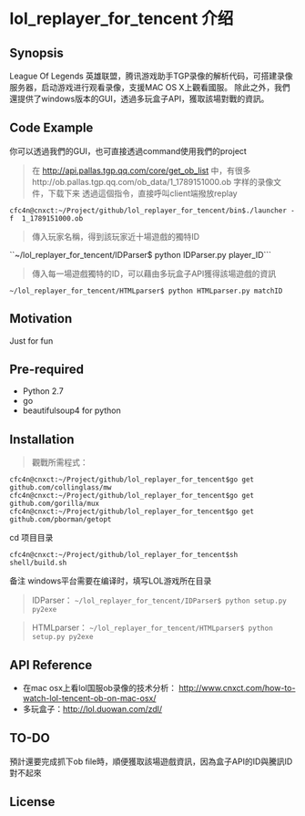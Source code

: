 # lol_replayer_for_tencent 介绍

## Synopsis

League Of Legends 英雄联盟，腾讯游戏助手TGP录像的解析代码，可搭建录像服务器，启动游戏进行观看录像，支援MAC OS X上觀看國服。
除此之外，我們還提供了windows版本的GUI，透過多玩盒子API，獲取該場對戰的資訊。


## Code Example

你可以透過我們的GUI，也可直接透過command使用我們的project

>在 http://api.pallas.tgp.qq.com/core/get_ob_list 中，有很多http://ob.pallas.tgp.qq.com/ob_data/1_1789151000.ob 字样的录像文件，下载下来
>透過這個指令，直接呼叫client端撥放replay

``cfc4n@cnxct:~/Project/github/lol_replayer_for_tencent/bin$./launcher -f  1_1789151000.ob``

>傳入玩家名稱，得到該玩家近十場遊戲的獨特ID

``~/lol_replayer_for_tencent/IDParser$ python IDParser.py player_ID```

>傳入每一場遊戲獨特的ID，可以藉由多玩盒子API獲得該場遊戲的資訊

``~/lol_replayer_for_tencent/HTMLparser$ python HTMLparser.py matchID``

## Motivation

Just for fun
## Pre-required


- Python 2.7
- go 
- beautifulsoup4 for python


## Installation

> 觀戰所需程式：
```
cfc4n@cnxct:~/Project/github/lol_replayer_for_tencent$go get github.com/collinglass/mw
cfc4n@cnxct:~/Project/github/lol_replayer_for_tencent$go get github.com/gorilla/mux
cfc4n@cnxct:~/Project/github/lol_replayer_for_tencent$go get github.com/pborman/getopt
```
cd 项目目录

``cfc4n@cnxct:~/Project/github/lol_replayer_for_tencent$sh shell/build.sh``

备注 windows平台需要在编译时，填写LOL游戏所在目录

> IDParser：
``~/lol_replayer_for_tencent/IDParser$ python setup.py py2exe``

> HTMLparser：
``~/lol_replayer_for_tencent/HTMLparser$ python setup.py py2exe``

## API Reference

- 在mac osx上看lol国服ob录像的技术分析： http://www.cnxct.com/how-to-watch-lol-tencent-ob-on-mac-osx/
- 多玩盒子：http://lol.duowan.com/zdl/

## TO-DO

預計還要完成抓下ob file時，順便獲取該場遊戲資訊，因為盒子API的ID與騰訊ID對不起來

## License



